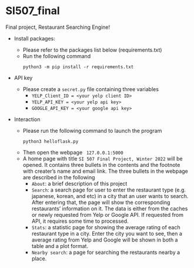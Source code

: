# SI507_final
Final project, Restaurant Searching Engine!

- Install packages:
    - Please refer to the packages list below (requirements.txt)
    - Run the following command
        ```
        python3 -m pip install -r requirements.txt
        ```

- API key
    - Please create a ```secret.py``` file containing three variables
        - ```YELP_Client_ID = <your yelp client ID>```
        - ```YELP_API_KEY = <your yelp api key>```
        - ```GOOGLE_API_KEY = <your google api key>```
- Interaction
    - Please run the following command to launch the program
        ```
        python3 helloflask.py
        ```
    - Then open the webpage ``` 127.0.0.1:5000```
    - A home page with title ```SI 507 Final Project, Winter 2022``` will be opened. It contains three bullets in the contents and the footnote with creater’s name and email link. The three bullets in the webpage are described in the following
        - ```About```: a brief description of this project
        - ```Search```: a search page for user to enter the restaurant type (e.g. japanese, korean, and etc) in a city that an user wants to search. After entering that, the page will show the corresponding restaurants’ information on it. The data is either from the caches or newly requested from Yelp or Google API. If requested from API, it requires some time to processed.
        - ```Stats```: a statistic page for showing the average rating of each restaurant type in a city. Enter the city you want to see, then a average rating from Yelp and Google will be shown in both a table and a plot format.
        - ``Nearby search``: a page for searching the restaurants nearby a place.
